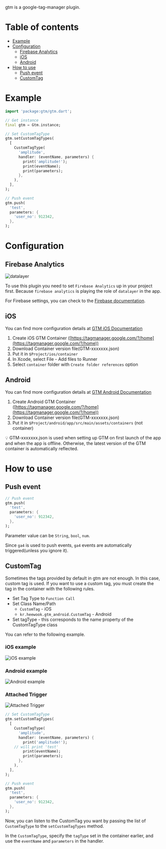 gtm is a google-tag-manager plugin.

# Table of contents

- [Example](#example)
- [Configuration](#configuration)
  - [Firebase Analytics](#firebase-analytics)
  - [iOS](#ios)
  - [Android](#android)
- [How to use](#how-to-use)
  - [Push event](#push-event)
  - [CustomTag](#customtag)

# Example

```dart
import 'package:gtm/gtm.dart';

// Get instance
final gtm = Gtm.instance;

// Set CustomTagType
gtm.setCustomTagTypes(
  [
    CustomTagType(
      'amplitude',
      handler: (eventName, parameters) {
        print('amplitude!');
        print(eventName);
        print(parameters);
      },
    ),
  ],
);

// Push event
gtm.push(
  'test',
  parameters: {
    'user_no': 912342,
  },
);
```

# Configuration

## Firebase Analytics

![datalayer](https://user-images.githubusercontent.com/46276533/228402526-c6d9c9c7-6099-4696-8f7c-d433a9bb073e.png)

To use this plugin you need to set `Firebase Analytics` up in your project first.
Because `firebase analytics` is playing the role of `datalayer` in the app.

For Firebase settings, you can check to the [Firebase documentation](https://firebase.google.com/docs/analytics/get-started?platform=flutter).

## iOS

You can find more configuration details at [GTM iOS Documentation](https://developers.google.com/tag-platform/tag-manager/ios/v5)

1. Create iOS GTM Container ([https://tagmanager.google.com/?/home](https://tagmanager.google.com/?/home))
2. Download Container version file(GTM-xxxxxxx.json)
3. Put it in `$Project/ios/container`
4. In Xcode, select File - Add files to Runner
5. Select `container` folder with `Create folder references` option

## Android

You can find more configuration details at [GTM Android Documentation](https://developers.google.com/tag-platform/tag-manager/android/v5)

1. Create Android GTM Container ([https://tagmanager.google.com/?/home](https://tagmanager.google.com/?/home))
2. Download Container version file(GTM-xxxxxxx.json)
3. Put it in `$Project/android/app/src/main/assets/containers` (not container)

<aside>
💡 GTM-xxxxxxx.json is used when setting up GTM on first launch of the app and when the app is offline. Otherwise, the latest version of the GTM container is automatically reflected.
</aside>

# **How to use**

## Push event

```dart
// Push event
gtm.push(
  'test',
  parameters: {
    'user_no': 912342,
  },
);
```

Parameter value can be `String`, `bool`, `num`.

Since `ga4` is used to push events, `ga4` events are automatically triggered(unless you ignore it).

## CustomTag

Sometimes the tags provided by default in gtm are not enough. In this case, custom tag is used. If you want to use a custom tag, you must create the tag in the container with the following rules.

- Set Tag Type to `Function Call`
- Set Class Name/Path
    - `CustomTag` - iOS
    - `kr.heewook.gtm_android.CustomTag` - Android
- Set tagType - this corresponds to the name property of the CustomTagType class

You can refer to the following example.

### iOS example
![iOS example](https://user-images.githubusercontent.com/46276533/228402694-40be41e4-3f12-4de8-94e5-87f3806be116.png)

### Android example
![Android example](https://user-images.githubusercontent.com/46276533/228402946-53f72127-4c24-4a8f-8cfa-62be48ea63a2.png)

### Attached Trigger
![Attached Trigger](https://user-images.githubusercontent.com/46276533/228402997-b4725512-ab6e-4bf6-aa05-4a23596568c6.png)

```dart
// Set CustomTagType
gtm.setCustomTagTypes(
  [
    CustomTagType(
      'amplitude',
      handler: (eventName, parameters) {
        print('amplitude!');
	// will print 'test'
        print(eventName);
        print(parameters);
      },
    ),
  ],
);

// Push event
gtm.push(
  'test',
  parameters: {
    'user_no': 912342,
  },
);
```

Now, you can listen to the CustomTag you want by passing the list of `CustomTagType` to the `setCustomTagTypes` method.

In the `CustomTagType`, specify the `tagType` set in the container earlier, and use the `eventName` and `parameters` in the handler.
